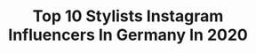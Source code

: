 ---
title: Top 10 Stylists Instagram Influencers In Germany In 2020
description: >-
  Find top stylists Instagram influencers in Germany in 2020. Most popular hashtags: #stayhome #quarantine #stayathome #springvibes.
platform: Instagram
profiles:
  - username: "carola_nahnsen"
    fullname: >-
      Carola Nahnsen
    location: "Germany"
    followers: 9375
    engagement: 1997
    commentsToLikes: 0.237180
    id: ck0uet3ekm63u0i19wil4iesf
    verified: false
    hashtags: "#ostfriesland, #versprechen, #dankbarkeit, #passaufdichauf"
  - username: "sarah_milka"
    fullname: >-
      Temptation Island 🌴🐍
    location: "Germany"
    followers: 39123
    engagement: 452
    commentsToLikes: 0.108974
    id: ck5ce2bqjk76l0i11tgyypz5n
    verified: false
    hashtags: "#sunglasses, #sunnyday, #happyme, #outfitgoals"
  - username: "ju1ix"
    fullname: >-
      
    location: "Germany"
    followers: 61630
    engagement: 379
    commentsToLikes: 0.084614
    id: ck8tdokrz46b60j78ck9ep9vo
    verified: false
    hashtags: "#light, #explore, #currentlymood, #warmdays"
  - username: "larinabeauty"
    fullname: >-
      #Fashion #Hairstyles #Beauty 🌻
    location: "Germany"
    followers: 105414
    engagement: 401
    commentsToLikes: 0.039300
    id: ck13ch7ii0bwa0i19mdzn7ai7
    verified: false
    hashtags: "#longhairstyle, #funnygirl, #weekendvibes, #lacedress"
  - username: "fashionaddictedhellas"
    fullname: >-
      Mitsi Siouta
    location: "Germany"
    followers: 34642
    engagement: 241
    commentsToLikes: 0.763176
    id: ckapbxvaj1p870i78r4mim56q
    verified: false
    hashtags: ""
  - username: "thedaydreamings"
    fullname: >-
      Viktoria
    location: "Germany"
    followers: 356637
    engagement: 189
    commentsToLikes: 0.057266
    id: ck55khoyjzbmd0i11tnwkumx0
    verified: false
    hashtags: "#stayathome"
  - username: "elena.may.xx"
    fullname: >-
      Elena Matejovsky
    location: "Germany"
    followers: 4367
    engagement: 1219
    commentsToLikes: 0.217958
    id: ck15u4se7leln0i194lrev8bc
    verified: false
    hashtags: "#blumenmeer, #blumenladen, #travelgirl, #sky"
  - username: "laurasimon8"
    fullname: >-
      Laura Simon
    location: "Germany"
    followers: 55351
    engagement: 196
    commentsToLikes: 0.053142
    id: ck9hcyfxznh600j78scrrmn9d
    verified: false
    hashtags: "#wednesdays, #mbfw, #fridays, #mondays"
  - username: "lady_50plus"
    fullname: >-
      LADY 50plus by Martina Berg
    location: "Germany"
    followers: 38277
    engagement: 167
    commentsToLikes: 0.159455
    id: ck6tycze630d00j71ugb4wqdi
    verified: false
    hashtags: "#jukador, #tuch, #bestagermodel, #7looksf"
  - username: "masha_medusa"
    fullname: >-
      Masha Schubbach
    location: "Germany"
    followers: 18759
    engagement: 830
    commentsToLikes: 0.052651
    id: ck14hses6bw740i19q2qvckyr
    verified: false
    hashtags: "#atreetfashion, #fendi, #wolfskintechlab, #pumafuturerider"
---